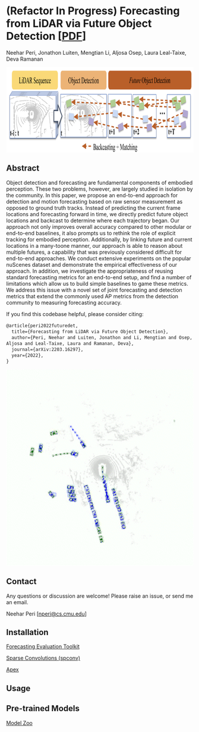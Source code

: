 # (Refactor In Progress) Forecasting from LiDAR via Future Object Detection [[PDF](https://arxiv.org/pdf/2203.16297.pdf)]

Neehar Peri, Jonathon Luiten, Mengtian Li, Aljosa Osep, Laura Leal-Taixe, Deva Ramanan

<p align="center"> <img src='docs/pipeline.png' align="center" height="230px"> </p>

## Abstract 
Object detection and forecasting are fundamental components of embodied perception. These two problems, however, are largely studied in isolation by the community. In this paper, we propose an end-to-end approach for detection and motion forecasting based on raw sensor measurement as opposed to ground truth tracks. Instead of predicting the current frame locations and forecasting forward in time, we directly predict future object locations and backcast to determine where each trajectory began. Our approach not only improves overall accuracy compared to other modular or end-to-end baselines, it also prompts us to rethink the role of explicit tracking for embodied perception. Additionally, by linking future and current locations in a many-toone manner, our approach is able to reason about multiple futures, a capability that was previously considered difficult for end-to-end approaches. We conduct extensive experiments on the popular nuScenes dataset and demonstrate the empirical effectiveness of our approach. In addition, we investigate the appropriateness of reusing standard forecasting metrics for an end-to-end setup, and find a number of limitations which allow us to build simple baselines to game these metrics. We address this issue with a novel set of joint forecasting and detection metrics that extend the commonly used AP metrics from the detection community to measuring forecasting accuracy.

If you find this codebase helpful, please consider citing:

    @article{peri2022futuredet,
      title={Forecasting from LiDAR via Future Object Detection},
      author={Peri, Neehar and Luiten, Jonathon and Li, Mengtian and Osep, Aljosa and Leal-Taixe, Laura and Ramanan, Deva},
      journal={arXiv:2203.16297},
      year={2022},
    }

<p align="center"> <img src='docs/demo.gif' align="center" height="530px"> </p>

## Contact
Any questions or discussion are welcome! Please raise an issue, or send me an email.

Neehar Peri [[nperi@cs.cmu.edu](mailto:nperi@cs.cmu.edu)]

## Installation 

[Forecasting Evaluation Toolkit](https://github.com/neeharperi/nuScenes-Forecast)

[Sparse Convolutions (spconv)](https://github.com/neeharperi/spconv)

[Apex](https://github.com/neeharperi/apex)

## Usage

## Pre-trained Models
[Model Zoo](https://github.com/neeharperi/FutureDet/MODELZOO.md)
